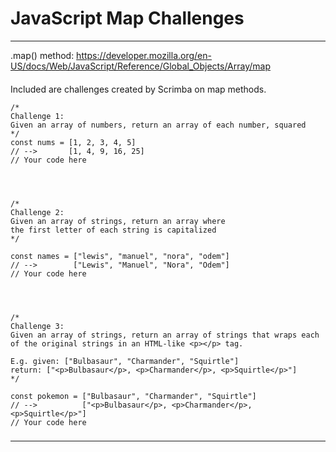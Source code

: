 # JavaScript Map Challenges

*** 
.map() method:
https://developer.mozilla.org/en-US/docs/Web/JavaScript/Reference/Global_Objects/Array/map


####

Included are challenges created by Scrimba on map methods.

```
/*
Challenge 1:
Given an array of numbers, return an array of each number, squared
*/
const nums = [1, 2, 3, 4, 5]
// -->       [1, 4, 9, 16, 25]
// Your code here




/*
Challenge 2:
Given an array of strings, return an array where 
the first letter of each string is capitalized
*/

const names = ["lewis", "manuel", "nora", "odem"]
// -->        ["Lewis", "Manuel", "Nora", "Odem"]
// Your code here




/*
Challenge 3:
Given an array of strings, return an array of strings that wraps each
of the original strings in an HTML-like <p></p> tag.

E.g. given: ["Bulbasaur", "Charmander", "Squirtle"]
return: ["<p>Bulbasaur</p>, <p>Charmander</p>, <p>Squirtle</p>"]
*/

const pokemon = ["Bulbasaur", "Charmander", "Squirtle"]
// -->          ["<p>Bulbasaur</p>, <p>Charmander</p>, <p>Squirtle</p>"]
// Your code here
```
###
***
